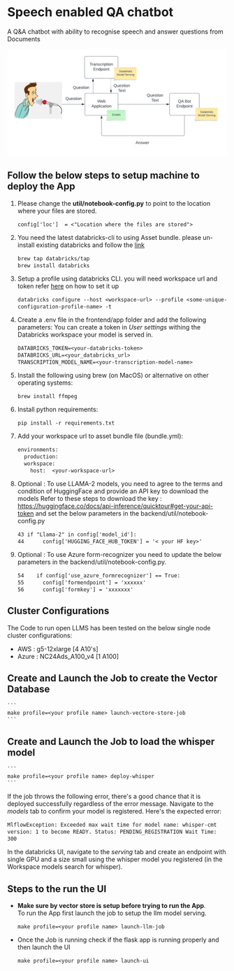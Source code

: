 # Speech enabled QA chatbot
A Q&A chatbot with ability to recognise speech and answer questions from Documents

![plot](./Speech-enabled-QA-bot.png)

## Follow the below steps to setup machine to deploy the App

1. Please change the **util/notebook-config.py** to point to the location where your files are stored.
    ```
    config['loc']  = <"Location where the files are stored">
    ```
1. You need the latest databricks-cli to using Asset bundle. please un-install existing databricks and follow the [link](https://docs.databricks.com/en/dev-tools/cli/databricks-cli-ref.html#language-Homebrew%C2%A0installation%C2%A0on%C2%A0macOS%C2%A0or%C2%A0Linux)
    ```
    brew tap databricks/tap
    brew install databricks
    ```
1. Setup a profile using databricks CLI. you will need workspace url and token refer [here]( https://docs.databricks.com/en/dev-tools/cli/databricks-cli-ref.html#databricks-personal-access-token-authentication) on how to set it up
    ```
    databricks configure --host <workspace-url> --profile <some-unique-configuration-profile-name> -t
    ```
2. Create a .env file in the frontend/app folder and add the following parameters:
   You can create a token in *User settings* withing the Databricks workspace your model is served in.
    ```
    DATABRICKS_TOKEN=<your-databricks-token>
    DATABRICKS_URL=<your_databricks_url>
    TRANSCRIPTION_MODEL_NAME=<your-transcription-model-name>
    ```
3. Install the following using brew (on MacOS) or alternative on other operating systems:
    ```
    brew install ffmpeg
    ```
4. Install python requirements:
    ```
    pip install -r requirements.txt
    ```
4. Add your workspace url to asset bundle file (bundle.yml):
    ```
    environments:
      production:
      workspace:
        host:  <your-workspace-url>
    ```
5. Optional : To use LLAMA-2 models, you need to agree to the terms and condition of HuggingFace and provide an API key to download the models
Refer to these steps to download the key : https://huggingface.co/docs/api-inference/quicktour#get-your-api-token and set the below parameters in the backend/util/notebook-config.py
    ```
    43 if "Llama-2" in config['model_id']:
    44      config['HUGGING_FACE_HUB_TOKEN'] = '< your HF key>'
    ```
6. Optional : To use Azure form-recognizer you need to update the below parameters in the backend/util/notebook-config.py.
    ```
    54    if config['use_azure_formrecognizer'] == True:
    55      config['formendpoint'] = 'xxxxxx'
    56      config['formkey'] = 'xxxxxxx'
    ```
## Cluster Configurations
The Code to run open LLMS has been tested on the below single node cluster configurations:
- AWS : g5-12xlarge [4 A10's]
- Azure : NC24Ads_A100_v4 [1 A100]

## Create and Launch the Job to create the Vector Database
    ```
    make profile=<your profile name> launch-vectore-store-job
    ```

## Create and Launch the Job to load the whisper model
    ```
    make profile=<your profile name> deploy-whisper
    ```
If the job throws the following error, there's a good chance that it is deployed successfully regardless of the error message. Navigate to the *models* tab to confirm your model is registered. Here's the expected error:

```
MlflowException: Exceeded max wait time for model name: whisper-cmt version: 1 to become READY. Status: PENDING_REGISTRATION Wait Time: 300
```

In the databricks UI, navigate to the *serving* tab and create an endpoint with single GPU and a size small using the whisper model you registered (in the Workspace models search for whisper).

## Steps to the run the UI
- **Make sure by vector store is setup before trying to run the App**. </br>
To run the App first launch the job to setup the llm model serving.
    ```
    make profile=<your profile name> launch-llm-job
    ```

- Once the Job is running check if the flask app is running properly and then launch the UI </br>
    ```
    make profile=<your profile name> launch-ui
    ```
